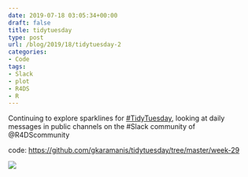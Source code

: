 ```yaml
---
date: 2019-07-18 03:05:34+00:00
draft: false
title: tidytuesday
type: post
url: /blog/2019/18/tidytuesday-2
categories:
- Code
tags:
- Slack
- plot
- R4DS
- R
---
```

Continuing to explore sparklines for [#TidyTuesday](https://mobile.twitter.com/hashtag/TidyTuesday?src=hashtag_click), looking at daily messages in public channels on the #Slack community of @R4DScommunity

code: https://github.com/gkaramanis/tidytuesday/tree/master/week-29

![](/images/2019-07-18-2019tidytuesday-2/r4ds.png)

  


